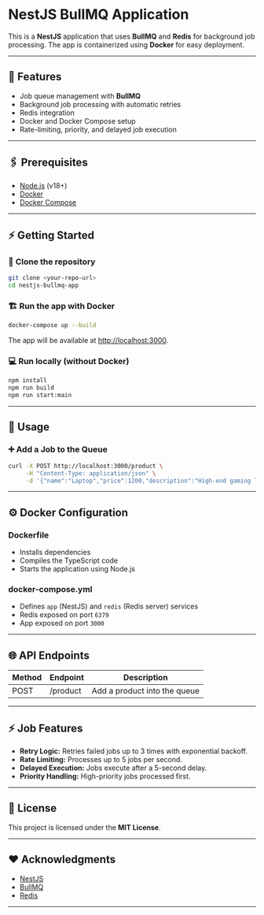 # NestJS BullMQ Application

This is a **NestJS** application that uses **BullMQ** and **Redis** for background job processing. The app is containerized using **Docker** for easy deployment.

---

## 🚀 Features
- Job queue management with **BullMQ**
- Background job processing with automatic retries
- Redis integration
- Docker and Docker Compose setup
- Rate-limiting, priority, and delayed job execution

---

## 🖇️ Prerequisites
- [Node.js](https://nodejs.org/) (v18+)
- [Docker](https://www.docker.com/)
- [Docker Compose](https://docs.docker.com/compose/)

---

## ⚡ Getting Started

### 🔨 **Clone the repository**
```bash
git clone <your-repo-url>
cd nestjs-bullmq-app
```

### 🏗 **Run the app with Docker**
```bash
docker-compose up --build
```
The app will be available at [http://localhost:3000](http://localhost:3000).

### 💻 **Run locally (without Docker)**
```bash
npm install
npm run build
npm run start:main
```

---

## 🎯 Usage

### ➕ **Add a Job to the Queue**
```bash
curl -X POST http://localhost:3000/product \
     -H "Content-Type: application/json" \
     -d '{"name":"Laptop","price":1200,"description":"High-end gaming laptop", "category": "Electronics" }'
```

---

## ⚙️ Docker Configuration

### **Dockerfile**
- Installs dependencies
- Compiles the TypeScript code
- Starts the application using Node.js

### **docker-compose.yml**
- Defines `app` (NestJS) and `redis` (Redis server) services
- Redis exposed on port `6379`
- App exposed on port `3000`

---

## 🌐 API Endpoints
| Method | Endpoint   | Description          |
|--------|------------|----------------------|
| POST   | /product   | Add a product into the queue|



---

## ⚡ Job Features
- **Retry Logic:** Retries failed jobs up to 3 times with exponential backoff.
- **Rate Limiting:** Processes up to 5 jobs per second.
- **Delayed Execution:** Jobs execute after a 5-second delay.
- **Priority Handling:** High-priority jobs processed first.

---

## 📝 License
This project is licensed under the **MIT License**.

---

## ❤️ Acknowledgments
- [NestJS](https://nestjs.com/)
- [BullMQ](https://docs.bullmq.io/)
- [Redis](https://redis.io/)

---
